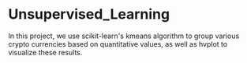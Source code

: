 # Unsupervised_Learning
In this project, we use scikit-learn's kmeans algorithm to group various crypto currencies based on quantitative values, as well as hvplot to visualize these results.

